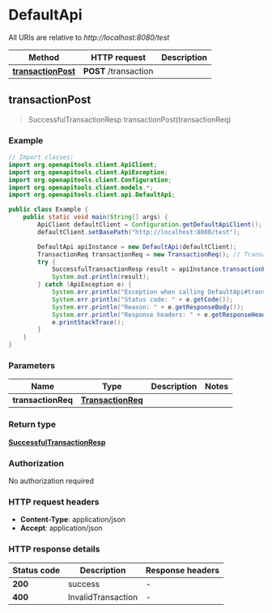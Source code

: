 # DefaultApi

All URIs are relative to *http://localhost:8080/test*

Method | HTTP request | Description
------------- | ------------- | -------------
[**transactionPost**](DefaultApi.md#transactionPost) | **POST** /transaction | 



## transactionPost

> SuccessfulTransactionResp transactionPost(transactionReq)



### Example

```java
// Import classes:
import org.openapitools.client.ApiClient;
import org.openapitools.client.ApiException;
import org.openapitools.client.Configuration;
import org.openapitools.client.models.*;
import org.openapitools.client.api.DefaultApi;

public class Example {
    public static void main(String[] args) {
        ApiClient defaultClient = Configuration.getDefaultApiClient();
        defaultClient.setBasePath("http://localhost:8080/test");

        DefaultApi apiInstance = new DefaultApi(defaultClient);
        TransactionReq transactionReq = new TransactionReq(); // TransactionReq | 
        try {
            SuccessfulTransactionResp result = apiInstance.transactionPost(transactionReq);
            System.out.println(result);
        } catch (ApiException e) {
            System.err.println("Exception when calling DefaultApi#transactionPost");
            System.err.println("Status code: " + e.getCode());
            System.err.println("Reason: " + e.getResponseBody());
            System.err.println("Response headers: " + e.getResponseHeaders());
            e.printStackTrace();
        }
    }
}
```

### Parameters


Name | Type | Description  | Notes
------------- | ------------- | ------------- | -------------
 **transactionReq** | [**TransactionReq**](TransactionReq.md)|  |

### Return type

[**SuccessfulTransactionResp**](SuccessfulTransactionResp.md)

### Authorization

No authorization required

### HTTP request headers

- **Content-Type**: application/json
- **Accept**: application/json

### HTTP response details
| Status code | Description | Response headers |
|-------------|-------------|------------------|
| **200** | success |  -  |
| **400** | InvalidTransaction |  -  |

